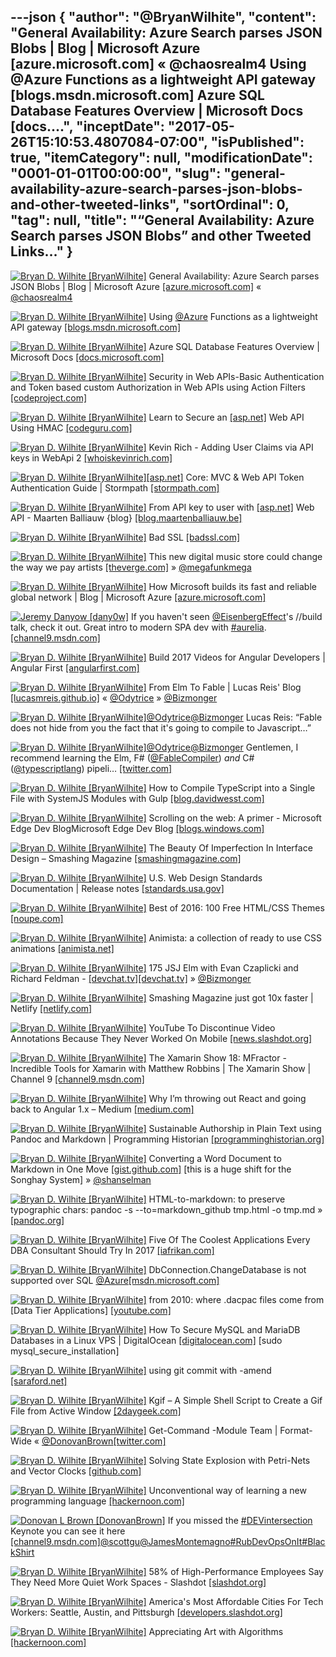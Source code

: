 ---json
{
  "author": "@BryanWilhite",
  "content": "General Availability: Azure Search parses JSON Blobs | Blog | Microsoft Azure [azure.microsoft.com] « @chaosrealm4 Using @Azure Functions as a lightweight API gateway [blogs.msdn.microsoft.com] Azure SQL Database Features Overview | Microsoft Docs [docs....",
  "inceptDate": "2017-05-26T15:10:53.4807084-07:00",
  "isPublished": true,
  "itemCategory": null,
  "modificationDate": "0001-01-01T00:00:00",
  "slug": "general-availability-azure-search-parses-json-blobs-and-other-tweeted-links",
  "sortOrdinal": 0,
  "tag": null,
  "title": "“General Availability: Azure Search parses JSON Blobs” and other Tweeted Links…"
}
---

[<img alt="Bryan D. Wilhite [BryanWilhite]" src="https://songhay.blob.core.windows.net/shared-social-twitter/BryanWilhite.jpeg">](http://t.co/UNdqV0Z1zz "Bryan D. Wilhite [BryanWilhite]") General Availability: Azure Search parses JSON Blobs | Blog | Microsoft Azure [[azure.microsoft.com]](https://azure.microsoft.com/en-us/blog/general-availability-azure-search-parses-json-blobs/) « [@chaosrealm4](http://twitter.com/chaosrealm4)

[<img alt="Bryan D. Wilhite [BryanWilhite]" src="https://songhay.blob.core.windows.net/shared-social-twitter/BryanWilhite.jpeg">](http://t.co/UNdqV0Z1zz "Bryan D. Wilhite [BryanWilhite]") Using [@Azure](http://twitter.com/Azure) Functions as a lightweight API gateway [[blogs.msdn.microsoft.com]](https://blogs.msdn.microsoft.com/azuredev/2017/03/14/using-azure-functions-as-a-lightweight-api-gateway/?platform=hootsuite)

[<img alt="Bryan D. Wilhite [BryanWilhite]" src="https://songhay.blob.core.windows.net/shared-social-twitter/BryanWilhite.jpeg">](http://t.co/UNdqV0Z1zz "Bryan D. Wilhite [BryanWilhite]") Azure SQL Database Features Overview | Microsoft Docs [[docs.microsoft.com]](https://docs.microsoft.com/en-us/azure/sql-database/sql-database-features)

[<img alt="Bryan D. Wilhite [BryanWilhite]" src="https://songhay.blob.core.windows.net/shared-social-twitter/BryanWilhite.jpeg">](http://t.co/UNdqV0Z1zz "Bryan D. Wilhite [BryanWilhite]") Security in Web APIs-Basic Authentication and Token based custom Authorization in Web APIs using Action Filters [[codeproject.com]](https://www.codeproject.com/Articles/1005485/RESTful-Day-sharp-Security-in-Web-APIs-Basic)

[<img alt="Bryan D. Wilhite [BryanWilhite]" src="https://songhay.blob.core.windows.net/shared-social-twitter/BryanWilhite.jpeg">](http://t.co/UNdqV0Z1zz "Bryan D. Wilhite [BryanWilhite]") Learn to Secure an [[asp.net]](http://ASP.NET) Web API Using HMAC [[codeguru.com]](http://www.codeguru.com/csharp/.net/net_asp/learn-to-secure-an-asp.net-web-api-using-hmac.html)

[<img alt="Bryan D. Wilhite [BryanWilhite]" src="https://songhay.blob.core.windows.net/shared-social-twitter/BryanWilhite.jpeg">](http://t.co/UNdqV0Z1zz "Bryan D. Wilhite [BryanWilhite]") Kevin Rich - Adding User Claims via API keys in WebApi 2 [[whoiskevinrich.com]](http://www.whoiskevinrich.com/adding-user-claims-via-api-keys-in-webapi-2)

[<img alt="Bryan D. Wilhite [BryanWilhite]" src="https://songhay.blob.core.windows.net/shared-social-twitter/BryanWilhite.jpeg">](http://t.co/UNdqV0Z1zz "Bryan D. Wilhite [BryanWilhite]")[[asp.net]](http://ASP.NET) Core: MVC &amp; Web API Token Authentication Guide | Stormpath [[stormpath.com]](https://stormpath.com/blog/token-authentication-asp-net-core)

[<img alt="Bryan D. Wilhite [BryanWilhite]" src="https://songhay.blob.core.windows.net/shared-social-twitter/BryanWilhite.jpeg">](http://t.co/UNdqV0Z1zz "Bryan D. Wilhite [BryanWilhite]") From API key to user with [[asp.net]](http://ASP.NET) Web API - Maarten Balliauw {blog} [[blog.maartenballiauw.be]](https://blog.maartenballiauw.be/post/2012/10/18/from-api-key-to-user-with-aspnet-web-api.html)

[<img alt="Bryan D. Wilhite [BryanWilhite]" src="https://songhay.blob.core.windows.net/shared-social-twitter/BryanWilhite.jpeg">](http://t.co/UNdqV0Z1zz "Bryan D. Wilhite [BryanWilhite]") Bad SSL [[badssl.com]](https://badssl.com/)

[<img alt="Bryan D. Wilhite [BryanWilhite]" src="https://songhay.blob.core.windows.net/shared-social-twitter/BryanWilhite.jpeg">](http://t.co/UNdqV0Z1zz "Bryan D. Wilhite [BryanWilhite]") This new digital music store could change the way we pay artists [[theverge.com]](http://www.theverge.com/2017/3/18/14937572/voltra-new-digital-music-store-artists-all-revenue-apple-music-spotify) » [@megafunkmega](http://twitter.com/megafunkmega)

[<img alt="Bryan D. Wilhite [BryanWilhite]" src="https://songhay.blob.core.windows.net/shared-social-twitter/BryanWilhite.jpeg">](http://t.co/UNdqV0Z1zz "Bryan D. Wilhite [BryanWilhite]") How Microsoft builds its fast and reliable global network | Blog | Microsoft Azure [[azure.microsoft.com]](https://azure.microsoft.com/en-us/blog/how-microsoft-builds-its-fast-and-reliable-global-network/)

[<img alt="Jeremy Danyow [dany0w]" src="https://songhay.blob.core.windows.net/shared-social-twitter/dany0w.jpg">](https://t.co/fr4fL3KrnI "Jeremy Danyow [dany0w]") If you haven't seen [@EisenbergEffect](http://twitter.com/EisenbergEffect)'s //build talk, check it out. Great intro to modern SPA dev with [#aurelia](http://twitter.com/search?q=%23aurelia). [[channel9.msdn.com]](https://channel9.msdn.com/events/Build/2017/T6032)

[<img alt="Bryan D. Wilhite [BryanWilhite]" src="https://songhay.blob.core.windows.net/shared-social-twitter/BryanWilhite.jpeg">](http://t.co/UNdqV0Z1zz "Bryan D. Wilhite [BryanWilhite]") Build 2017 Videos for Angular Developers | Angular First [[angularfirst.com]](http://angularfirst.com/build-2017-videos-for-angular-developers/)

[<img alt="Bryan D. Wilhite [BryanWilhite]" src="https://songhay.blob.core.windows.net/shared-social-twitter/BryanWilhite.jpeg">](http://t.co/UNdqV0Z1zz "Bryan D. Wilhite [BryanWilhite]") From Elm To Fable | Lucas Reis' Blog [[lucasmreis.github.io]](http://lucasmreis.github.io/blog/from-elm-to-fable/) « [@Odytrice](http://twitter.com/Odytrice) » [@Bizmonger](http://twitter.com/Bizmonger)

[<img alt="Bryan D. Wilhite [BryanWilhite]" src="https://songhay.blob.core.windows.net/shared-social-twitter/BryanWilhite.jpeg">](http://t.co/UNdqV0Z1zz "Bryan D. Wilhite [BryanWilhite]")[@Odytrice](http://twitter.com/Odytrice)[@Bizmonger](http://twitter.com/Bizmonger) Lucas Reis: “Fable does not hide from you the fact that it's going to compile to Javascript…” 

[<img alt="Bryan D. Wilhite [BryanWilhite]" src="https://songhay.blob.core.windows.net/shared-social-twitter/BryanWilhite.jpeg">](http://t.co/UNdqV0Z1zz "Bryan D. Wilhite [BryanWilhite]")[@Odytrice](http://twitter.com/Odytrice)[@Bizmonger](http://twitter.com/Bizmonger) Gentlemen, I recommend learning the Elm, F# ([@FableCompiler](http://twitter.com/FableCompiler)) *and* C# ([@typescriptlang](http://twitter.com/typescriptlang)) pipeli… [[twitter.com]](https://twitter.com/i/web/status/864943131258531840)

[<img alt="Bryan D. Wilhite [BryanWilhite]" src="https://songhay.blob.core.windows.net/shared-social-twitter/BryanWilhite.jpeg">](http://t.co/UNdqV0Z1zz "Bryan D. Wilhite [BryanWilhite]") How to Compile TypeScript into a Single File with SystemJS Modules with Gulp [[blog.davidwesst.com]](https://blog.davidwesst.com/2017/03/How-to-Compile-TypeScript-into-a-Single-File-with-SystemJS-Modules-with-Gulp/)

[<img alt="Bryan D. Wilhite [BryanWilhite]" src="https://songhay.blob.core.windows.net/shared-social-twitter/BryanWilhite.jpeg">](http://t.co/UNdqV0Z1zz "Bryan D. Wilhite [BryanWilhite]") Scrolling on the web: A primer - Microsoft Edge Dev BlogMicrosoft Edge Dev Blog [[blogs.windows.com]](https://blogs.windows.com/msedgedev/2017/03/08/scrolling-on-the-web/#odvhzjBW7YlTZMcO.97)

[<img alt="Bryan D. Wilhite [BryanWilhite]" src="https://songhay.blob.core.windows.net/shared-social-twitter/BryanWilhite.jpeg">](http://t.co/UNdqV0Z1zz "Bryan D. Wilhite [BryanWilhite]") The Beauty Of Imperfection In Interface Design – Smashing Magazine [[smashingmagazine.com]](https://www.smashingmagazine.com/2017/03/beauty-imperfection-interface-design/)

[<img alt="Bryan D. Wilhite [BryanWilhite]" src="https://songhay.blob.core.windows.net/shared-social-twitter/BryanWilhite.jpeg">](http://t.co/UNdqV0Z1zz "Bryan D. Wilhite [BryanWilhite]") U.S. Web Design Standards Documentation | Release notes [[standards.usa.gov]](https://standards.usa.gov/whats-new/releases/)

[<img alt="Bryan D. Wilhite [BryanWilhite]" src="https://songhay.blob.core.windows.net/shared-social-twitter/BryanWilhite.jpeg">](http://t.co/UNdqV0Z1zz "Bryan D. Wilhite [BryanWilhite]") Best of 2016: 100 Free HTML/CSS Themes [[noupe.com]](https://www.noupe.com/essentials/2016-revisited-best-free-htmlcss-themes.html)

[<img alt="Bryan D. Wilhite [BryanWilhite]" src="https://songhay.blob.core.windows.net/shared-social-twitter/BryanWilhite.jpeg">](http://t.co/UNdqV0Z1zz "Bryan D. Wilhite [BryanWilhite]") Animista: a collection of ready to use CSS animations [[animista.net]](http://animista.net/)

[<img alt="Bryan D. Wilhite [BryanWilhite]" src="https://songhay.blob.core.windows.net/shared-social-twitter/BryanWilhite.jpeg">](http://t.co/UNdqV0Z1zz "Bryan D. Wilhite [BryanWilhite]") 175 JSJ Elm with Evan Czaplicki and Richard Feldman - [[devchat.tv]](http://Devchat.tv)[[devchat.tv]](https://devchat.tv/js-jabber/175-jsj-elm-with-evan-czaplicki-and-richard-feldman) » [@Bizmonger](http://twitter.com/Bizmonger)

[<img alt="Bryan D. Wilhite [BryanWilhite]" src="https://songhay.blob.core.windows.net/shared-social-twitter/BryanWilhite.jpeg">](http://t.co/UNdqV0Z1zz "Bryan D. Wilhite [BryanWilhite]") Smashing Magazine just got 10x faster | Netlify [[netlify.com]](https://www.netlify.com/blog/2017/03/16/smashing-magazine-just-got-10x-faster/)

[<img alt="Bryan D. Wilhite [BryanWilhite]" src="https://songhay.blob.core.windows.net/shared-social-twitter/BryanWilhite.jpeg">](http://t.co/UNdqV0Z1zz "Bryan D. Wilhite [BryanWilhite]") YouTube To Discontinue Video Annotations Because They Never Worked On Mobile [[news.slashdot.org]](https://news.slashdot.org/story/17/03/17/2020200/youtube-to-discontinue-video-annotations-because-they-never-worked-on-mobile?utm_source=feedly1.0mainlinkanon&utm_medium=feed)

[<img alt="Bryan D. Wilhite [BryanWilhite]" src="https://songhay.blob.core.windows.net/shared-social-twitter/BryanWilhite.jpeg">](http://t.co/UNdqV0Z1zz "Bryan D. Wilhite [BryanWilhite]") The Xamarin Show 18: MFractor - Incredible Tools for Xamarin with Matthew Robbins | The Xamarin Show | Channel 9 [[channel9.msdn.com]](https://channel9.msdn.com/Shows/XamarinShow/The-Xamarin-Show-18-MFractor-Incredible-Tools-for-Xamarin-with-Matthew-Robbins)

[<img alt="Bryan D. Wilhite [BryanWilhite]" src="https://songhay.blob.core.windows.net/shared-social-twitter/BryanWilhite.jpeg">](http://t.co/UNdqV0Z1zz "Bryan D. Wilhite [BryanWilhite]") Why I’m throwing out React and going back to Angular 1.x – Medium [[medium.com]](https://medium.com/@stevewalsh/why-im-throwing-out-react-and-going-back-to-angular-1-x-3aa2b54e907e#.qqu0ba7yf)

[<img alt="Bryan D. Wilhite [BryanWilhite]" src="https://songhay.blob.core.windows.net/shared-social-twitter/BryanWilhite.jpeg">](http://t.co/UNdqV0Z1zz "Bryan D. Wilhite [BryanWilhite]") Sustainable Authorship in Plain Text using Pandoc and Markdown | Programming Historian [[programminghistorian.org]](http://programminghistorian.org/lessons/sustainable-authorship-in-plain-text-using-pandoc-and-markdown)

[<img alt="Bryan D. Wilhite [BryanWilhite]" src="https://songhay.blob.core.windows.net/shared-social-twitter/BryanWilhite.jpeg">](http://t.co/UNdqV0Z1zz "Bryan D. Wilhite [BryanWilhite]") Converting a Word Document to Markdown in One Move [[gist.github.com]](https://gist.github.com/aembleton/1eb889bc443996a508df) [this is a huge shift for the Songhay System] » [@shanselman](http://twitter.com/shanselman)

[<img alt="Bryan D. Wilhite [BryanWilhite]" src="https://songhay.blob.core.windows.net/shared-social-twitter/BryanWilhite.jpeg">](http://t.co/UNdqV0Z1zz "Bryan D. Wilhite [BryanWilhite]") HTML-to-markdown: to preserve typographic chars: pandoc -s --to=markdown_github tmp.html -o tmp.md » [[pandoc.org]](http://pandoc.org/MANUAL.html#general-options)

[<img alt="Bryan D. Wilhite [BryanWilhite]" src="https://songhay.blob.core.windows.net/shared-social-twitter/BryanWilhite.jpeg">](http://t.co/UNdqV0Z1zz "Bryan D. Wilhite [BryanWilhite]") Five Of The Coolest Applications Every DBA Consultant Should Try In 2017 [[iafrikan.com]](http://www.iafrikan.com/2017/03/15/five-of-the-coolest-applications-every-dba-consultant-should-try-in-2017/)

[<img alt="Bryan D. Wilhite [BryanWilhite]" src="https://songhay.blob.core.windows.net/shared-social-twitter/BryanWilhite.jpeg">](http://t.co/UNdqV0Z1zz "Bryan D. Wilhite [BryanWilhite]") DbConnection.ChangeDatabase is not supported over SQL [@Azure](http://twitter.com/Azure)[[msdn.microsoft.com]](https://msdn.microsoft.com/en-us/library/system.data.common.dbconnection.changedatabase(v=vs.110).aspx)

[<img alt="Bryan D. Wilhite [BryanWilhite]" src="https://songhay.blob.core.windows.net/shared-social-twitter/BryanWilhite.jpeg">](http://t.co/UNdqV0Z1zz "Bryan D. Wilhite [BryanWilhite]") from 2010: where .dacpac files come from [Data Tier Applications] [[youtube.com]](https://www.youtube.com/watch?v=jmFQrBp6D0g)

[<img alt="Bryan D. Wilhite [BryanWilhite]" src="https://songhay.blob.core.windows.net/shared-social-twitter/BryanWilhite.jpeg">](http://t.co/UNdqV0Z1zz "Bryan D. Wilhite [BryanWilhite]") How To Secure MySQL and MariaDB Databases in a Linux VPS | DigitalOcean [[digitalocean.com]](https://www.digitalocean.com/community/tutorials/how-to-secure-mysql-and-mariadb-databases-in-a-linux-vps) [sudo mysql_secure_installation] 

[<img alt="Bryan D. Wilhite [BryanWilhite]" src="https://songhay.blob.core.windows.net/shared-social-twitter/BryanWilhite.jpeg">](http://t.co/UNdqV0Z1zz "Bryan D. Wilhite [BryanWilhite]") using git commit with -amend [[saraford.net]](https://saraford.net/2017/03/14/how-to-amend-your-most-recent-commit-message-on-your-local-repo-from-the-command-line-073/?platform=hootsuite)

[<img alt="Bryan D. Wilhite [BryanWilhite]" src="https://songhay.blob.core.windows.net/shared-social-twitter/BryanWilhite.jpeg">](http://t.co/UNdqV0Z1zz "Bryan D. Wilhite [BryanWilhite]") Kgif – A Simple Shell Script to Create a Gif File from Active Window [[2daygeek.com]](http://www.2daygeek.com/kgif-create-animated-gif-file-active-window-screen-recorder-capture-arch-linux-mint-fedora-ubuntu-debian-opensuse-centos/)

[<img alt="Bryan D. Wilhite [BryanWilhite]" src="https://songhay.blob.core.windows.net/shared-social-twitter/BryanWilhite.jpeg">](http://t.co/UNdqV0Z1zz "Bryan D. Wilhite [BryanWilhite]") Get-Command -Module Team | Format-Wide « [@DonovanBrown](http://twitter.com/DonovanBrown)[[twitter.com]](https://twitter.com/BryanWilhite/status/866446043260493826/photo/1)

[<img alt="Bryan D. Wilhite [BryanWilhite]" src="https://songhay.blob.core.windows.net/shared-social-twitter/BryanWilhite.jpeg">](http://t.co/UNdqV0Z1zz "Bryan D. Wilhite [BryanWilhite]") Solving State Explosion with Petri-Nets and Vector Clocks [[github.com]](https://github.com/bitwrap/bitwrap-io/blob/master/whitepaper.md)

[<img alt="Bryan D. Wilhite [BryanWilhite]" src="https://songhay.blob.core.windows.net/shared-social-twitter/BryanWilhite.jpeg">](http://t.co/UNdqV0Z1zz "Bryan D. Wilhite [BryanWilhite]") Unconventional way of learning a new programming language [[hackernoon.com]](https://hackernoon.com/unconventional-way-of-learning-a-new-programming-language-e4d1f600342c)

[<img alt="Donovan L Brown [DonovanBrown]" src="https://songhay.blob.core.windows.net/shared-social-twitter/DonovanBrown.jpg">](https://t.co/jxoYdoS05R "Donovan L Brown [DonovanBrown]") If you missed the [#DEVintersection](http://twitter.com/search?q=%23DEVintersection) Keynote you can see it here [[channel9.msdn.com]](https://channel9.msdn.com/Events/DEVintersection/DEVintersection-2017-Orlando/KEY001)[@scottgu](http://twitter.com/scottgu)[@JamesMontemagno](http://twitter.com/JamesMontemagno)[#RubDevOpsOnIt](http://twitter.com/search?q=%23RubDevOpsOnIt)[#BlackShirt](http://twitter.com/search?q=%23BlackShirt)

[<img alt="Bryan D. Wilhite [BryanWilhite]" src="https://songhay.blob.core.windows.net/shared-social-twitter/BryanWilhite.jpeg">](http://t.co/UNdqV0Z1zz "Bryan D. Wilhite [BryanWilhite]") 58% of High-Performance Employees Say They Need More Quiet Work Spaces - Slashdot [[slashdot.org]](https://slashdot.org/story/17/03/15/1911253/58-of-high-performance-employees-say-they-need-more-quiet-work-spaces?utm_source=feedly1.0mainlinkanon&utm_medium=feed)

[<img alt="Bryan D. Wilhite [BryanWilhite]" src="https://songhay.blob.core.windows.net/shared-social-twitter/BryanWilhite.jpeg">](http://t.co/UNdqV0Z1zz "Bryan D. Wilhite [BryanWilhite]") America's Most Affordable Cities For Tech Workers: Seattle, Austin, and Pittsburgh [[developers.slashdot.org]](https://developers.slashdot.org/story/17/03/19/2143230/americas-most-affordable-cities-for-tech-workers-seattle-austin-and-pittsburgh?utm_source=feedly1.0mainlinkanon&utm_medium=feed)

[<img alt="Bryan D. Wilhite [BryanWilhite]" src="https://songhay.blob.core.windows.net/shared-social-twitter/BryanWilhite.jpeg">](http://t.co/UNdqV0Z1zz "Bryan D. Wilhite [BryanWilhite]") Appreciating Art with Algorithms [[hackernoon.com]](https://hackernoon.com/appreciating-art-with-algorithms-58b651615561)
